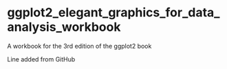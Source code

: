 # ggplot2_elegant_graphics_for_data_analysis_workbook
A workbook for the 3rd edition of the ggplot2 book 


Line added from GitHub
